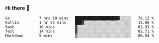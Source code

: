 ### Hi there 👋

<!--
**yeya24/yeya24** is a ✨ _special_ ✨ repository because its `README.md` (this file) appears on your GitHub profile.

Here are some ideas to get you started:

- 🔭 I’m currently working on ...
- 🌱 I’m currently learning ...
- 👯 I’m looking to collaborate on ...
- 🤔 I’m looking for help with ...
- 💬 Ask me about ...
- 📫 How to reach me: ...
- 😄 Pronouns: ...
- ⚡ Fun fact: ...
-->

<!--START_SECTION:waka-->

```text
Go             7 hrs 10 mins   ███████████████████▓░░░░░   78.12 %
Kotlin         1 hr 23 mins    ███▓░░░░░░░░░░░░░░░░░░░░░   15.06 %
Bash           16 mins         ▓░░░░░░░░░░░░░░░░░░░░░░░░   02.93 %
Text           14 mins         ▓░░░░░░░░░░░░░░░░░░░░░░░░   02.71 %
Markdown       5 mins          ▒░░░░░░░░░░░░░░░░░░░░░░░░   00.94 %
```

<!--END_SECTION:waka-->
